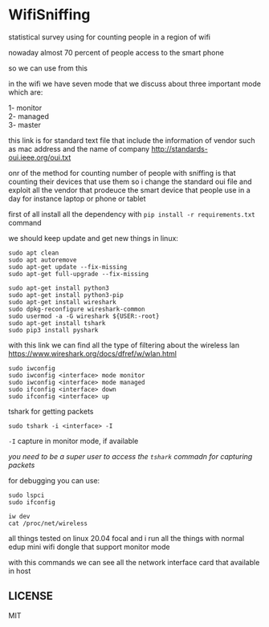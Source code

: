 # WifiSniffing
statistical survey using for counting people in a region of wifi  

nowaday almost 70 percent of people access to the smart phone  

so we can use from this 

in the wifi we have seven mode that we discuss about three important mode which are:  

1- monitor  
2- managed  
3- master  

this link is for standard text file that include the information of vendor such as mac address and the name of company
http://standards-oui.ieee.org/oui.txt

onr of the method for counting number of people with sniffing is that counting their devices that use them
so i change the standard oui file and exploit all the vendor that prodeuce the smart device that people use in a day
for instance laptop or phone or tablet  

first of all install all the dependency with `pip install -r requirements.txt` command

we should keep update and get new things in linux:
```
sudo apt clean  
sudo apt autoremove  
sudo apt-get update --fix-missing  
sudo apt-get full-upgrade --fix-missing  
```

```
sudo apt-get install python3  
sudo apt-get install python3-pip  
sudo apt-get install wireshark  
sudo dpkg-reconfigure wireshark-common  
sudo usermod -a -G wireshark ${USER:-root}  
sudo apt-get install tshark  
sudo pip3 install pyshark  
```

with this link we can find all the type of filtering about the wireless lan
https://www.wireshark.org/docs/dfref/w/wlan.html

```
sudo iwconfig
sudo iwconfig <interface> mode monitor
sudo iwconfig <interface> mode managed
sudo ifconfig <interface> down
sudo ifconfig <interface> up
```
tshark for getting packets  
```
sudo tshark -i <interface> -I
```
`-I` capture in monitor mode, if available

*you need to be a super user to access the `tshark` commadn for capturing packets*

for debugging you can use:
```
sudo lspci
sudo ifconfig
```

```
iw dev
cat /proc/net/wireless
```

all things tested on linux 20.04 focal and i run all the things with normal edup mini wifi dongle that support monitor mode

with this commands we can see all the network interface card that available in host
## LICENSE
MIT  
